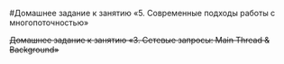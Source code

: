 #Домашнее задание к занятию «5. Современные подходы работы с многопоточностью»

~~Домашнее задание к занятию «3. Сетевые запросы: Main Thread & Background»~~

